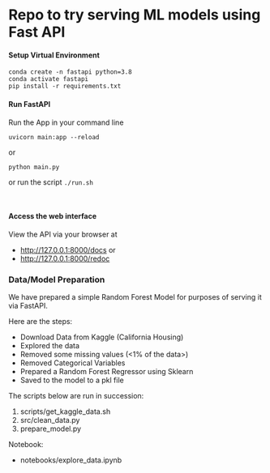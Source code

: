 # Repo to try serving ML models using Fast API




#### Setup Virtual Environment
```
conda create -n fastapi python=3.8
conda activate fastapi
pip install -r requirements.txt
```

#### Run FastAPI
Run the App in your command line
```
uvicorn main:app --reload
```

or 
```
python main.py
```

or
run the script `./run.sh`

<br>

#### Access the web interface
View the API via your browser at 
- http://127.0.0.1:8000/docs
  or 
- http://127.0.0.1:8000/redoc


### Data/Model Preparation

We have prepared a simple Random Forest Model for purposes of serving it via FastAPI.


Here are the steps:
 - Download Data from Kaggle (California Housing)
 - Explored the data
 - Removed some missing values (<1% of the data>)
 - Removed Categorical Variables
 - Prepared a Random Forest Regressor using Sklearn
 - Saved to the model to a pkl file

The scripts below are run in succession:
1. scripts/get_kaggle_data.sh
2. src/clean_data.py
3. prepare_model.py

Notebook:
 - notebooks/explore_data.ipynb

